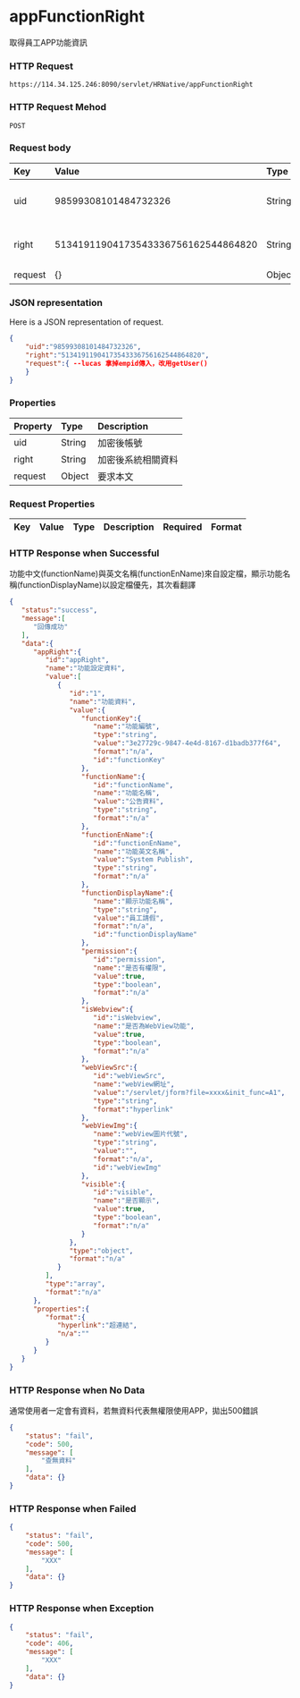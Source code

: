 # appFunctionRight 
取得員工APP功能資訊

### HTTP Request
```
https://114.34.125.246:8090/servlet/HRNative/appFunctionRight
```

### HTTP Request Mehod
```
POST
```

### Request body
| Key | Value | Type | Description |
|:----------|:-------------|:-----|:------------|
| uid | 98599308101484732326 | String | 需透過appLogin取得 |
| right | 51341911904173543336756162544864820 | String | 需透過appLogin取得 |
| request | {} | Object | 查詢條件 |

### JSON representation
Here is a JSON representation of request.
```json
{
    "uid":"98599308101484732326",
    "right":"51341911904173543336756162544864820",
    "request":{ --lucas 拿掉empid傳入，改用getUser()
    }
}
```
### Properties
| Property | Type | Description |
|:---------|:-----|:------------|
| uid   | String | 加密後帳號 |
| right | String | 加密後系統相關資料 |
| request | Object | 要求本文 |

### Request Properties
| Key | Value | Type | Description | Required | Format |
|:----------|:-------------|:-----|:------------|:------------|:------------|

### HTTP Response when Successful
功能中文(functionName)與英文名稱(functionEnName)來自設定檔，顯示功能名稱(functionDisplayName)以設定檔優先，其次看翻譯
```json
{
   "status":"success",
   "message":[
      "回傳成功"
   ],
   "data":{
      "appRight":{
         "id":"appRight",
         "name":"功能設定資料",
         "value":[
            {
               "id":"1",
               "name":"功能資料",
               "value":{
                  "functionKey":{
                     "name":"功能編號",
                     "type":"string",
                     "value":"3e27729c-9847-4e4d-8167-d1badb377f64",
                     "format":"n/a",
                     "id":"functionKey"
                  },
                  "functionName":{
                     "id":"functionName",
                     "name":"功能名稱",
                     "value":"公告資料",
                     "type":"string",
                     "format":"n/a"
                  },
                  "functionEnName":{
                     "id":"functionEnName",
                     "name":"功能英文名稱",
                     "value":"System Publish",
                     "type":"string",
                     "format":"n/a"
                  },
                  "functionDisplayName":{
                     "name":"顯示功能名稱",
                     "type":"string",
                     "value":"員工請假",
                     "format":"n/a",
                     "id":"functionDisplayName"
                  },
                  "permission":{
                     "id":"permission",
                     "name":"是否有權限",
                     "value":true,
                     "type":"boolean",
                     "format":"n/a"
                  },
                  "isWebview":{
                     "id":"isWebview",
                     "name":"是否為WebView功能",
                     "value":true,
                     "type":"boolean",
                     "format":"n/a"
                  },
                  "webViewSrc":{
                     "id":"webViewSrc",
                     "name":"webView網址",
                     "value":"/servlet/jform?file=xxxx&init_func=A1",
                     "type":"string",
                     "format":"hyperlink"
                  },
                  "webViewImg":{
                     "name":"webView圖片代號",
                     "type":"string",
                     "value":"",
                     "format":"n/a",
                     "id":"webViewImg"
                  },
                  "visible":{
                     "id":"visible",
                     "name":"是否顯示",
                     "value":true,
                     "type":"boolean",
                     "format":"n/a"
                  }
               },
               "type":"object",
               "format":"n/a"
            }
         ],
         "type":"array",
         "format":"n/a"
      },
      "properties":{
         "format":{
            "hyperlink":"超連結",
            "n/a":""
         }
      }
   }
}
```

### HTTP Response when No Data
通常使用者一定會有資料，若無資料代表無權限使用APP，拋出500錯誤
```json
{
    "status": "fail",
    "code": 500,
    "message": [
        "查無資料"
    ],
    "data": {}
}
```

### HTTP Response when Failed
```json
{
    "status": "fail",
    "code": 500,
    "message": [
        "XXX"
    ],
    "data": {}
}
```

### HTTP Response when Exception
```json
{
    "status": "fail",
    "code": 406,
    "message": [
        "XXX"
    ],
    "data": {}
}
```
